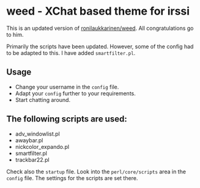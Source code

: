 # weed - XChat based theme for irssi

This is an updated version of [ronilaukkarinen/weed](https://github.com/ronilaukkarinen/weed). All congratulations go to him.

Primarily the scripts have been updated. However, some of the config had to be adapted to this. I have added `smartfilter.pl`.


## Usage

* Change your username in the `config` file.
* Adapt your `config` further to your requirements.
* Start chatting around.


## The following scripts are used:

* adv_windowlist.pl
* awaybar.pl
* nickcolor_expando.pl
* smartfilter.pl
* trackbar22.pl

Check also the `startup` file.
Look into the `perl/core/scripts` area in the `config` file. The settings for the scripts are set there.

